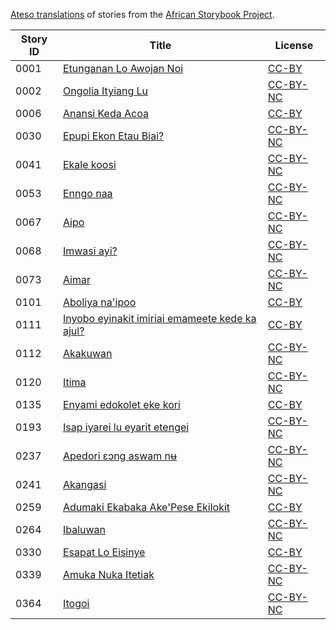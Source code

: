 [Ateso translations](http://my.africanstorybook.org/language/ateso) of stories from the [African Storybook Project](http://my.africanstorybook.org).

Story ID | Title | License
-------- | ----- | -------
0001 | [Etunganan Lo Awojan Noi](http://africanstorybook.org/reader.php?id=20668&d=0&a=1) | [CC-BY](https://creativecommons.org/licenses/by/4.0/)
0002 | [Ongolia Ityiang Lu](http://africanstorybook.org/stories/ongolia-ityiang-lu) | [CC-BY-NC](https://creativecommons.org/licenses/by-nc/3.0/)
0006 | [Anansi Keda Acoa](http://africanstorybook.org/reader.php?id=20963&d=0&a=1) | [CC-BY](https://creativecommons.org/licenses/by/4.0/)
0030 | [Epupi Ekon Etau Biai?](http://africanstorybook.org/stories/epupi-ekon-etau-biai) | [CC-BY-NC](https://creativecommons.org/licenses/by-nc/3.0/)
0041 | [Ekale koosi](http://africanstorybook.org/stories/ekale-koosi) | [CC-BY-NC](https://creativecommons.org/licenses/by-nc/3.0/)
0053 | [Enngo naa](http://africanstorybook.org/stories/enngo-naa) | [CC-BY-NC](https://creativecommons.org/licenses/by-nc/3.0/)
0067 | [Aipo](http://africanstorybook.org/stories/aipo-0) | [CC-BY-NC](https://creativecommons.org/licenses/by-nc/3.0/)
0068 | [Imwasi ayi?](http://africanstorybook.org/stories/imwasi-ayi) | [CC-BY-NC](https://creativecommons.org/licenses/by-nc/3.0/)
0073 | [Aimar](http://africanstorybook.org/stories/aimar) | [CC-BY-NC](https://creativecommons.org/licenses/by-nc/3.0/)
0101 | [Aboliya na'ipoo](http://africanstorybook.org/stories/aboliya-naipoo) | [CC-BY](https://creativecommons.org/licenses/by/3.0/)
0111 | [Inyobo eyinakit imiriai emameete kede ka ajul?](http://africanstorybook.org/stories/inyobo-eyinakit-imiriai-emameete-kede-ka-ajul) | [CC-BY](https://creativecommons.org/licenses/by/3.0/)
0112 | [Akakuwan](http://africanstorybook.org/stories/akakuwan) | [CC-BY-NC](https://creativecommons.org/licenses/by-nc/3.0/)
0120 | [Itima](http://africanstorybook.org/stories/itima) | [CC-BY-NC](https://creativecommons.org/licenses/by-nc/3.0/)
0135 | [Enyami edokolet eke kori](http://africanstorybook.org/stories/enyami-edokolet-eke-kori) | [CC-BY](https://creativecommons.org/licenses/by/3.0/)
0193 | [Isap iyarei lu eyarit etengei](http://africanstorybook.org/stories/isap-iyarei-lu-eyarit-etengei) | [CC-BY-NC](https://creativecommons.org/licenses/by-nc/3.0/)
0237 | [Apedori ɛɔng aswam nʉ](http://africanstorybook.org/stories/apedori-ɛɔng-aswam-nʉ-i-can-do) | [CC-BY-NC](https://creativecommons.org/licenses/by-nc/3.0/)
0241 | [Akangasi](http://africanstorybook.org/stories/akangasi) | [CC-BY-NC](https://creativecommons.org/licenses/by-nc/3.0/)
0259 | [Adumaki Ekabaka Ake'Pese Ekilokit](http://africanstorybook.org/stories/adumaki-ekabaka-akepese-ekilokit) | [CC-BY](https://creativecommons.org/licenses/by/3.0/)
0264 | [Ibaluwan](http://africanstorybook.org/stories/ibaluwan) | [CC-BY-NC](https://creativecommons.org/licenses/by-nc/3.0/)
0330 | [Esapat Lo Eisinye](http://africanstorybook.org/stories/esapat-lo-eisinye) | [CC-BY](https://creativecommons.org/licenses/by/3.0/)
0339 | [Amuka Nuka Itetiak](http://africanstorybook.org/stories/amuka-nuka-itetiak) | [CC-BY-NC](https://creativecommons.org/licenses/by-nc/3.0/)
0364 | [Itogoi](http://africanstorybook.org/stories/itogoi) | [CC-BY-NC](https://creativecommons.org/licenses/by-nc/3.0/)

